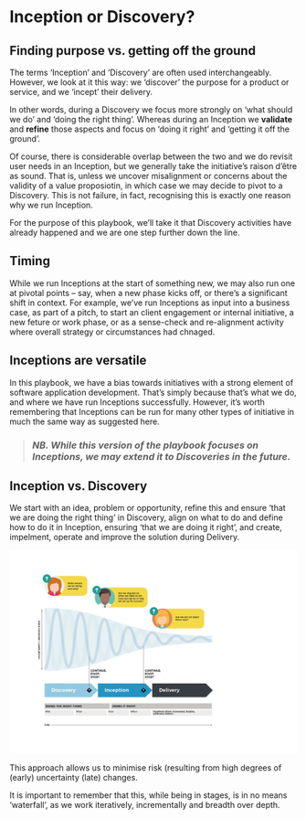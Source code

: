 # Inception or Discovery?

## **Finding purpose vs. getting off the ground**

The terms ‘Inception’ and ‘Discovery’ are often used interchangeably. However, we look at it this way: we ‘discover’ the purpose for a product or service, and we ‘incept’ their delivery.

In other words, during a Discovery we focus more strongly on ‘what should we do’ and ‘doing the right thing’. Whereas during an Inception we **validate** and **refine** those aspects and focus on ‘doing it right’ and ‘getting it off the ground’.

Of course, there is considerable overlap between the two and we do revisit user needs in an Inception, but we generally take the initiative’s raison d’être as sound. That is, unless we uncover misalignment or concerns about the validity of a value proposiotin, in which case we may decide to pivot to a Discovery. This is not failure, in fact, recognising this is exactly one reason why we run Inception.

For the purpose of this playbook, we’ll take it that Discovery activities have already happened and we are one step further down the line.

## **Timing**

While we run Inceptions at the start of something new, we may also run one at pivotal points – say, when a new phase kicks off, or there’s a significant shift in context. For example, we’ve run Inceptions as input into a business case, as part of a pitch, to start  an client engagement or internal initiative, a new feture or work phase, or as a sense-check and re-alignment activity where overall strategy or circumstances had chnaged.

## **Inceptions are versatile**

In this playbook, we have a bias towards initiatives with a strong element of software application development. That’s simply because that’s what we do, and where we have run Inceptions successfully. However, it’s worth remembering that Inceptions can be run for many other types of initiative in much the same way as suggested here.



> ### _NB. While this version of the playbook focuses on Inceptions, we may extend it to Discoveries in the future._

## **Inception  vs. Discovery**

We start with an idea, problem or opportunity, refine this and ensure ‘that we are doing the right thing’ in Discovery, align on what to do and define how to do it in Inception, ensuring ‘that we are doing it right’, and create, impelment, operate and improve the solution during Delivery.

![](../.gitbook/assets/illustrations-03.png)

This approach allows us to minimise risk \(resulting from high degrees of \(early\) uncertainty \(late\) changes.

It is important to remember that this, while being in stages, is in no means ‘waterfall’, as we work iteratively, incrementally and breadth over depth.  


